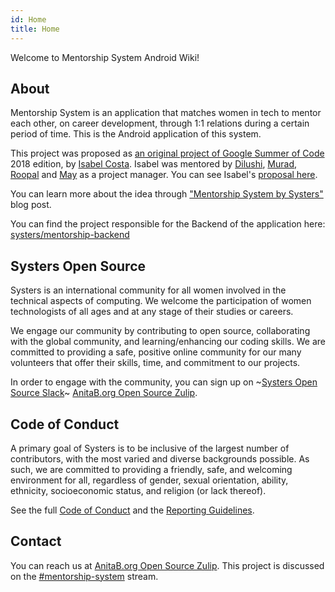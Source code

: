 ```yaml
---
id: Home
title: Home
---
```

Welcome to Mentorship System Android Wiki!

## About

Mentorship System is an application that matches women in tech to mentor each other, on career development, through 1:1 relations during a certain period of time. This is the Android application of this system.

This project was proposed as [an original project of Google Summer of Code](https://summerofcode.withgoogle.com/archive/2018/projects/6592097335377920/) 2018 edition, by [Isabel Costa](https://github.com/isabelcosta). Isabel was mentored by [Dilushi](https://github.com/Dilu9218), [Murad](https://github.com/m-murad), [Roopal](https://github.com/roopalJazz) and [May](https://github.com/exactlymay) as a project manager. You can see Isabel's [proposal here](https://docs.google.com/document/d/1TkyLWbVyW9WHEoqFBwpE1GE6vDRf7aoITT6i7tBFKsw).

You can learn more about the idea through ["Mentorship System by Systers"](https://medium.com/systers-opensource/mentorship-system-by-systers-52dbe1275d9f) blog post.

You can find the project responsible for the Backend of the application here: [systers/mentorship-backend](https://github.com/systers/mentorship-backend)

## Systers Open Source

Systers is an international community for all women involved in the technical aspects of computing. We welcome the participation of women technologists of all ages and at any stage of their studies or careers.

We engage our community by contributing to open source, collaborating with the global community, and learning/enhancing our coding skills. We are committed to providing a safe, positive online community for our many volunteers that offer their skills, time, and commitment to our projects.

In order to engage with the community, you can sign up on ~[Systers Open Source Slack](http://systers.io/slack-systers-opensource/)~ [AnitaB.org Open Source Zulip](https://anitab-org.zulipchat.com/).

## Code of Conduct

A primary goal of Systers is to be inclusive of the largest number of contributors, with the most varied and diverse backgrounds possible. As such, we are committed to providing a friendly, safe, and welcoming environment for all, regardless of gender, sexual orientation, ability, ethnicity, socioeconomic status, and religion (or lack thereof).

See the full [Code of Conduct](http://systers.io/code-of-conduct) and the [Reporting Guidelines](http://systers.io/reporting-guidelines).

## Contact

You can reach us at [AnitaB.org Open Source Zulip](https://anitab-org.zulipchat.com/).
This project is discussed on the [#mentorship-system](https://anitab-org.zulipchat.com/#narrow/stream/222534-mentorship-system) stream.

